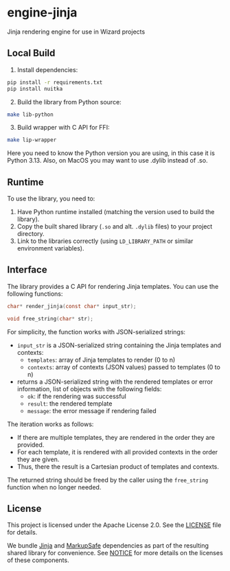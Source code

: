 # engine-jinja

Jinja rendering engine for use in Wizard projects

## Local Build

1. Install dependencies:

```sh
pip install -r requirements.txt
pip install nuitka
```

2. Build the library from Python source:

```sh
make lib-python
```

3. Build wrapper with C API for FFI:

```sh
make lip-wrapper
```

Here you need to know the Python version you are using, in this case it is Python 3.13. Also, on MacOS you may want to use .dylib instead of .so.

## Runtime

To use the library, you need to:

1. Have Python runtime installed (matching the version used to build the library).
2. Copy the built shared library (`.so` and alt. `.dylib` files) to your project directory.
3. Link to the libraries correctly (using `LD_LIBRARY_PATH` or similar environment variables).

## Interface

The library provides a C API for rendering Jinja templates. You can use the following functions:

```c
char* render_jinja(const char* input_str);

void free_string(char* str);
```

For simplicity, the function works with JSON-serialized strings:

* `input_str` is a JSON-serialized string containing the Jinja templates and contexts:
  - `templates`: array of Jinja templates to render (0 to n)
  - `contexts`: array of contexts (JSON values) passed to templates (0 to n)
* returns a JSON-serialized string with the rendered templates or error information, list of objects with the following fields:
  - `ok`: if the rendering was successful
  - `result`: the rendered template
  - `message`: the error message if rendering failed

The iteration works as follows:
- If there are multiple templates, they are rendered in the order they are provided.
- For each template, it is rendered with all provided contexts in the order they are given.
- Thus, there the result is a Cartesian product of templates and contexts.

The returned string should be freed by the caller using the `free_string` function when no longer needed.

## License

This project is licensed under the Apache License 2.0. See the [LICENSE](LICENSE) file for details.

We bundle [Jinja](https://github.com/pallets/jinja) and [MarkupSafe](https://github.com/pallets/markupsafe) dependencies as part of the resulting shared library for convenience. See [NOTICE](NOTICE.md) for more details on the licenses of these components.
